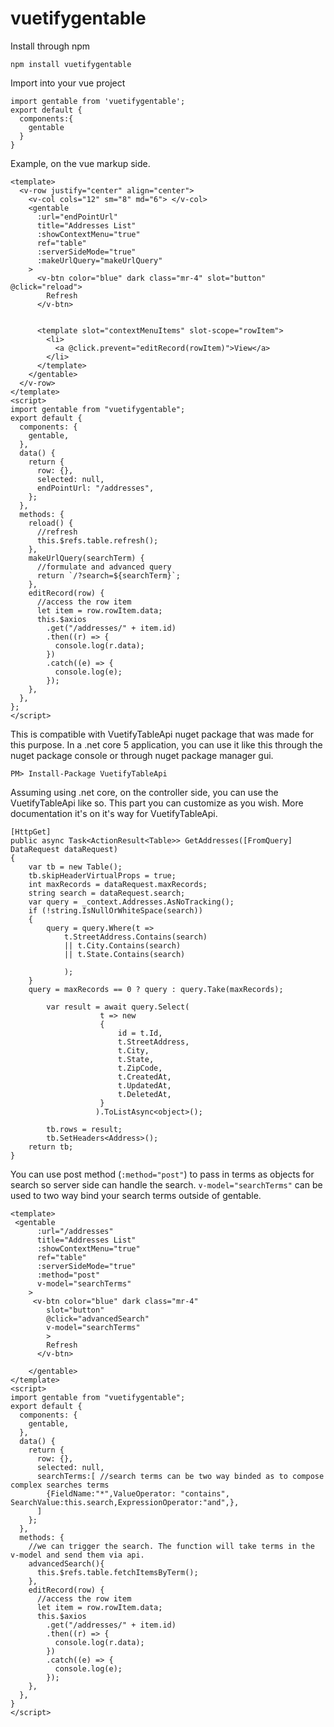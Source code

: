 # vuetifygentable

Install through npm
```
npm install vuetifygentable
```

Import into your vue project
``` 
import gentable from 'vuetifygentable';
export default {
  components:{
    gentable
  }
}
```

Example, on the vue markup side. 
```
<template>
  <v-row justify="center" align="center">
    <v-col cols="12" sm="8" md="6"> </v-col>
    <gentable
      :url="endPointUrl"
      title="Addresses List"
      :showContextMenu="true"
      ref="table"
      :serverSideMode="true"
      :makeUrlQuery="makeUrlQuery"
    >
      <v-btn color="blue" dark class="mr-4" slot="button" @click="reload">
        Refresh
      </v-btn>
      

      <template slot="contextMenuItems" slot-scope="rowItem">
        <li>
          <a @click.prevent="editRecord(rowItem)">View</a>
        </li>
      </template>
    </gentable>
  </v-row>
</template>
<script>
import gentable from "vuetifygentable";
export default {
  components: {
    gentable,
  },
  data() {
    return {
      row: {},
      selected: null,
      endPointUrl: "/addresses",
    };
  },
  methods: {
    reload() {
      //refresh
      this.$refs.table.refresh();
    },
    makeUrlQuery(searchTerm) {
      //formulate and advanced query
      return `/?search=${searchTerm}`;
    },
    editRecord(row) {
      //access the row item
      let item = row.rowItem.data;
      this.$axios
        .get("/addresses/" + item.id)
        .then((r) => {
          console.log(r.data);
        })
        .catch((e) => {
          console.log(e);
        });
    },
  },
};
</script>
```

This is compatible with VuetifyTableApi nuget package that was made for this purpose.
In a .net core 5 application, you can use it like this through the nuget package console or through nuget package manager gui.
```
PM> Install-Package VuetifyTableApi 
```
Assuming using .net core, on the controller side, you can use the VuetifyTableApi like so.
This part you can customize as you wish. More documentation it's on it's way for VuetifyTableApi.

```
[HttpGet]
public async Task<ActionResult<Table>> GetAddresses([FromQuery] DataRequest dataRequest)
{
    var tb = new Table();
    tb.skipHeaderVirtualProps = true;
    int maxRecords = dataRequest.maxRecords;
    string search = dataRequest.search;
    var query = _context.Addresses.AsNoTracking();
    if (!string.IsNullOrWhiteSpace(search))
    {
        query = query.Where(t =>
            t.StreetAddress.Contains(search)
            || t.City.Contains(search)
            || t.State.Contains(search)

            );
    }
    query = maxRecords == 0 ? query : query.Take(maxRecords);

        var result = await query.Select(
                    t => new
                    {
                        id = t.Id,
                        t.StreetAddress,
                        t.City,
                        t.State,
                        t.ZipCode,
                        t.CreatedAt,
                        t.UpdatedAt,
                        t.DeletedAt,
                    }
                   ).ToListAsync<object>();

        tb.rows = result;
        tb.SetHeaders<Address>();
    return tb;
}
```

You can use post method (``:method="post"``) to pass in terms as objects for search so server side can handle the search.
``v-model="searchTerms"`` can be used to two way bind your search terms outside of gentable.

```
<template>
 <gentable
      :url="/addresses"
      title="Addresses List"
      :showContextMenu="true"
      ref="table"
      :serverSideMode="true"
      :method="post"
      v-model="searchTerms"
    >
     <v-btn color="blue" dark class="mr-4" 
        slot="button" 
        @click="advancedSearch"
        v-model="searchTerms"
        >
        Refresh
      </v-btn>
    
    </gentable>
</template>
<script>
import gentable from "vuetifygentable";
export default {
  components: {
    gentable,
  },
  data() {
    return {
      row: {},
      selected: null,
      searchTerms:[ //search terms can be two way binded as to compose complex searches terms
        {FieldName:"*",ValueOperator: "contains", SearchValue:this.search,ExpressionOperator:"and",},
      ]
    };
  },
  methods: {
    //we can trigger the search. The function will take terms in the v-model and send them via api.
    advancedSearch(){
      this.$refs.table.fetchItemsByTerm();
    },
    editRecord(row) {
      //access the row item
      let item = row.rowItem.data;
      this.$axios
        .get("/addresses/" + item.id)
        .then((r) => {
          console.log(r.data);
        })
        .catch((e) => {
          console.log(e);
        });
    },
  },
}
</script>
```
